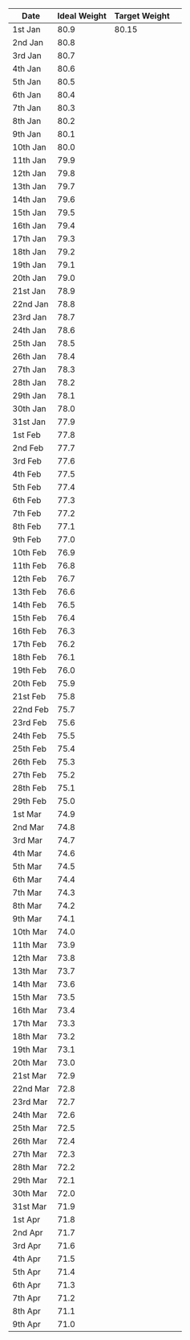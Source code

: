 | Date     | Ideal Weight | Target Weight |     |
| -------- | ------------ | ------------- | --- |
| 1st Jan  | 80.9         | 80.15         |     |
| 2nd Jan  | 80.8         |               |     |
| 3rd Jan  | 80.7         |               |     |
| 4th Jan  | 80.6         |               |     |
| 5th Jan  | 80.5         |               |     |
| 6th Jan  | 80.4         |               |     |
| 7th Jan  | 80.3         |               |     |
| 8th Jan  | 80.2         |               |     |
| 9th Jan  | 80.1         |               |     |
| 10th Jan | 80.0         |               |     |
| 11th Jan | 79.9         |               |     |
| 12th Jan | 79.8         |               |     |
| 13th Jan | 79.7         |               |     |
| 14th Jan | 79.6         |               |     |
| 15th Jan | 79.5         |               |     |
| 16th Jan | 79.4         |               |     |
| 17th Jan | 79.3         |               |     |
| 18th Jan | 79.2         |               |     |
| 19th Jan | 79.1         |               |     |
| 20th Jan | 79.0         |               |     |
| 21st Jan | 78.9         |               |     |
| 22nd Jan | 78.8         |               |     |
| 23rd Jan | 78.7         |               |     |
| 24th Jan | 78.6         |               |     |
| 25th Jan | 78.5         |               |     |
| 26th Jan | 78.4         |               |     |
| 27th Jan | 78.3         |               |     |
| 28th Jan | 78.2         |               |     |
| 29th Jan | 78.1         |               |     |
| 30th Jan | 78.0         |               |     |
| 31st Jan | 77.9         |               |     |
| 1st Feb  | 77.8         |               |     |
| 2nd Feb  | 77.7         |               |     |
| 3rd Feb  | 77.6         |               |     |
| 4th Feb  | 77.5         |               |     |
| 5th Feb  | 77.4         |               |     |
| 6th Feb  | 77.3         |               |     |
| 7th Feb  | 77.2         |               |     |
| 8th Feb  | 77.1         |               |     |
| 9th Feb  | 77.0         |               |     |
| 10th Feb | 76.9         |               |     |
| 11th Feb | 76.8         |               |     |
| 12th Feb | 76.7         |               |     |
| 13th Feb | 76.6         |               |     |
| 14th Feb | 76.5         |               |     |
| 15th Feb | 76.4         |               |     |
| 16th Feb | 76.3         |               |     |
| 17th Feb | 76.2         |               |     |
| 18th Feb | 76.1         |               |     |
| 19th Feb | 76.0         |               |     |
| 20th Feb | 75.9         |               |     |
| 21st Feb | 75.8         |               |     |
| 22nd Feb | 75.7         |               |     |
| 23rd Feb | 75.6         |               |     |
| 24th Feb | 75.5         |               |     |
| 25th Feb | 75.4         |               |     |
| 26th Feb | 75.3         |               |     |
| 27th Feb | 75.2         |               |     |
| 28th Feb | 75.1         |               |     |
| 29th Feb | 75.0         |               |     |
| 1st Mar  | 74.9         |               |     |
| 2nd Mar  | 74.8         |               |     |
| 3rd Mar  | 74.7         |               |     |
| 4th Mar  | 74.6         |               |     |
| 5th Mar  | 74.5         |               |     |
| 6th Mar  | 74.4         |               |     |
| 7th Mar  | 74.3         |               |     |
| 8th Mar  | 74.2         |               |     |
| 9th Mar  | 74.1         |               |     |
| 10th Mar | 74.0         |               |     |
| 11th Mar | 73.9         |               |     |
| 12th Mar | 73.8         |               |     |
| 13th Mar | 73.7         |               |     |
| 14th Mar | 73.6         |               |     |
| 15th Mar | 73.5         |               |     |
| 16th Mar | 73.4         |               |     |
| 17th Mar | 73.3         |               |     |
| 18th Mar | 73.2         |               |     |
| 19th Mar | 73.1         |               |     |
| 20th Mar | 73.0         |               |     |
| 21st Mar | 72.9         |               |     |
| 22nd Mar | 72.8         |               |     |
| 23rd Mar | 72.7         |               |     |
| 24th Mar | 72.6         |               |     |
| 25th Mar | 72.5         |               |     |
| 26th Mar | 72.4         |               |     |
| 27th Mar | 72.3         |               |     |
| 28th Mar | 72.2         |               |     |
| 29th Mar | 72.1         |               |     |
| 30th Mar | 72.0         |               |     |
| 31st Mar | 71.9         |               |     |
| 1st Apr  | 71.8         |               |     |
| 2nd Apr  | 71.7         |               |     |
| 3rd Apr  | 71.6         |               |     |
| 4th Apr  | 71.5         |               |     |
| 5th Apr  | 71.4         |               |     |
| 6th Apr  | 71.3         |               |     |
| 7th Apr  | 71.2         |               |     |
| 8th Apr  | 71.1         |               |     |
| 9th Apr  | 71.0         |               |     |
